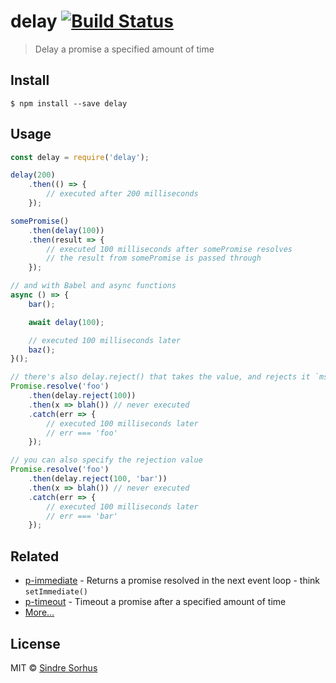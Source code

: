 # delay [![Build Status](https://travis-ci.org/sindresorhus/delay.svg?branch=master)](https://travis-ci.org/sindresorhus/delay)

> Delay a promise a specified amount of time


## Install

```
$ npm install --save delay
```


## Usage

```js
const delay = require('delay');

delay(200)
	.then(() => {
		// executed after 200 milliseconds
	});

somePromise()
	.then(delay(100))
	.then(result => {
		// executed 100 milliseconds after somePromise resolves
		// the result from somePromise is passed through
	});

// and with Babel and async functions
async () => {
	bar();

	await delay(100);

	// executed 100 milliseconds later
	baz();
}();

// there's also delay.reject() that takes the value, and rejects it `ms` later
Promise.resolve('foo')
	.then(delay.reject(100))
	.then(x => blah()) // never executed
	.catch(err => {
		// executed 100 milliseconds later
		// err === 'foo'
	});

// you can also specify the rejection value
Promise.resolve('foo')
	.then(delay.reject(100, 'bar'))
	.then(x => blah()) // never executed
	.catch(err => {
		// executed 100 milliseconds later
		// err === 'bar'
	});
```


## Related

- [p-immediate](https://github.com/sindresorhus/p-immediate) - Returns a promise resolved in the next event loop - think `setImmediate()`
- [p-timeout](https://github.com/sindresorhus/p-timeout) - Timeout a promise after a specified amount of time
- [More…](https://github.com/sindresorhus/promise-fun)


## License

MIT © [Sindre Sorhus](https://sindresorhus.com)
